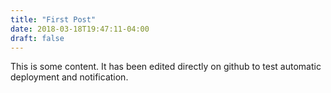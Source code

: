 ```yaml
---
title: "First Post"
date: 2018-03-18T19:47:11-04:00
draft: false
---
```


This is some content. It has been edited directly on github to test automatic deployment and notification.
